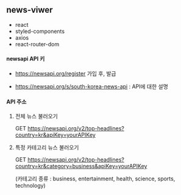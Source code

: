 ## news-viwer

- react
- styled-components
- axios
- react-router-dom

#### newsapi API 키 

- https://newsapi.org/register 가입 후, 발급

- https://newsapi.org/s/south-korea-news-api : API에 대한 설명

#### API 주소

1) 전체 뉴스 불러오기

    GET https://newsapi.org/v2/top-headlines?country=kr&apiKey=yourAPIKey

2) 특정 카테고리 뉴스 불러오기

    GET https://newsapi.org/v2/top-headlines?country=kr&category=business&apiKey=yourAPIKey

    (카테고리 종류 : business, entertainment, health, science, sports, technology)
